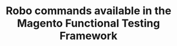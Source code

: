 ---
layout: default
group: mftf
title: Robo commands available in the Magento Functional Testing Framework
version: 2.3
github_link: magento-functional-testing-framework/2.0/commands/robo.md
functional_areas:
 - Testing
---